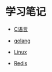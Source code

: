 # 学习笔记

+ [C语言](https://github.com/XiaoxiaoxiaoCoder/Note/tree/master/C_Define)



+ [golang](https://github.com/XiaoxiaoxiaoCoder/Note/tree/master/Go)



+ [Linux](https://github.com/XiaoxiaoxiaoCoder/Note/tree/master/Linux/Linux%20%E5%91%BD%E4%BB%A4)



+ [Redis](https://github.com/XiaoxiaoxiaoCoder/Note/blob/master/Redis)
 

